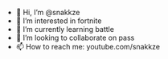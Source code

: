 - 👋 Hi, I’m @snakkze
- 👀 I’m interested in fortnite
- 🌱 I’m currently learning battle
- 💞️ I’m looking to collaborate on pass
- 📫 How to reach me: youtube.com/snakkze

<!---
snakkze/snakkze is a ✨ special ✨ repository because its `README.md` (this file) appears on your GitHub profile.
You can click the Preview link to take a look at your changes.
--->
